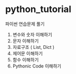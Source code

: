 # python_tutorial
파이썬 연습문제 풀기

1. 변수와 숫자 이해하기
2. 문자 이해하기
3. 자료구조 ( List, Dict )
4. 제어문 이해하기
5. 함수 이해하기
6. Pythonic Code 이해하기

